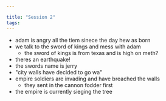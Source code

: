 ```yaml
---

title: "Session 2"
tags:
---
```

- adam is angry all the tiem sinece the day hew as born
- we talk to the sword of kings and mess with adam
	- the sword of kings is from texas and is high on meth?
- theres an earthquake!
- the swords name is jerry
- "city walls have decided to go wa"
- empire soldiers are invading and have breached the walls
	- they sent in the cannon fodder first
- the empire is currently sieging the tree